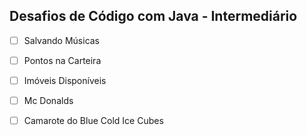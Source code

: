 ## Desafios de Código com Java - Intermediário

- [ ] Salvando Músicas
- [ ] Pontos na Carteira
- [ ] Imóveis Disponíveis
- [ ] Mc Donalds
- [ ] Camarote do Blue Cold Ice Cubes

